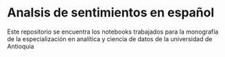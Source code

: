 # Analsis de sentimientos en español
Este repositorio se encuentra los notebooks trabajados para la monografía de la especialización en analítica y ciencia de datos de la universidad de Antioquia
